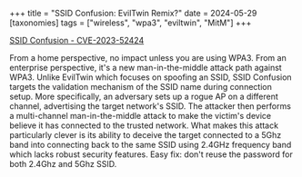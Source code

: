 +++
title = "SSID Confusion: EvilTwin Remix?"
date = 2024-05-29
[taxonomies]
tags = ["wireless", "wpa3", "eviltwin", "MitM"]
+++

[SSID Confusion - CVE-2023-52424](https://www.top10vpn.com/research/wifi-vulnerability-ssid/)

From a home perspective, no impact unless you are using WPA3. From an enterprise perspective, it's a new man-in-the-middle attack path against WPA3. Unlike EvilTwin which focuses on spoofing an SSID, SSID Confusion targets the validation mechanism of the SSID name during connection setup. More specifically, an adversary sets up a rogue AP on a different channel, advertising the target network's SSID. The attacker then performs a multi-channel man-in-the-middle attack to make the victim's device believe it has connected to the trusted network. What makes this attack particularly clever is its ability to deceive the target connected to a 5Ghz band into connecting back to the same SSID using 2.4GHz frequency band which lacks robust security features. Easy fix: don't reuse the password for both 2.4Ghz and 5Ghz SSID.